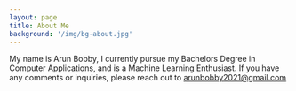 ```yaml
---
layout: page
title: About Me
background: '/img/bg-about.jpg'
---
```


My name is Arun Bobby, I currently pursue my Bachelors Degree in Computer Applications, and is a Machine Learning Enthusiast.
If you have any comments or inquiries, please reach out to [arunbobby2021@gmail.com](mailto:arunbobby2021@gmailcom)